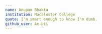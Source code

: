 ```yaml
---
name: Anupam Bhakta
institution: Macalester College
quote: I'm smart enough to know I'm dumb.
github_user: Ae-bii
---
```

